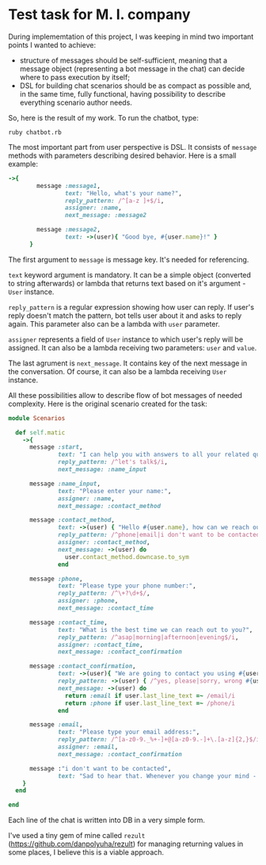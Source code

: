 # Test task for M. I. company

During implememtation of this project, I was keeping in mind two important points I wanted to achieve:
* structure of messages should be self-sufficient, meaning that a message object (representing a bot message in the chat) can decide where to pass execution by itself;
* DSL for building chat scenarios should be as compact as possible and, in the same time, fully functional, having possibility to describe everything scenario author needs.

So, here is the result of my work. To run the chatbot, type:

`ruby chatbot.rb`

The most important part from user perspective is DSL. It consists of `message` methods with parameters describing desired behavior. Here is a small example:

```ruby
->{
        message :message1,
                text: "Hello, what's your name?",
                reply_pattern: /^[a-z ]+$/i,
                assigner: :name,
                next_message: :message2

        message :message2,
                text: ->(user){ "Good bye, #{user.name}!" }
      }
```

The first argument to `message` is message key. It's needed for referencing.

`text` keyword argument is mandatory. It can be a simple object (converted to string afterwards) or lambda that returns text based on it's argument - `User` instance.

`reply_pattern` is a regular expression showing how user can reply. If user's reply doesn't match the pattern, bot tells user about it and asks to reply again. This parameter also can be a lambda with `user` parameter.

`assigner` represents a field of `User` instance to which user's reply will be assigned. It can also be a lambda receiving two parameters: `user` and `value`.

The last agrument is `next_message`. It contains key of the next message in the conversation. Of course, it can also be a lambda receiving `User` instance.

All these possibilities allow to describe flow of bot messages of needed complexity. Here is the original scenario created for the task:

```ruby
module Scenarios

  def self.matic
    ->{
      message :start,
              text: "I can help you with answers to all your related questions and help to find a great job!",
              reply_pattern: /^let's talk$/i,
              next_message: :name_input

      message :name_input,
              text: "Please enter your name:",
              assigner: :name,
              next_message: :contact_method

      message :contact_method,
              text: ->(user) { "Hello #{user.name}, how can we reach out to you?" },
              reply_pattern: /^phone|email|i don't want to be contacted$/i,
              assigner: :contact_method,
              next_message: ->(user) do
                user.contact_method.downcase.to_sym
              end

      message :phone,
              text: "Please type your phone number:",
              reply_pattern: /^\+?\d+$/,
              assigner: :phone,
              next_message: :contact_time

      message :contact_time,
              text: "What is the best time we can reach out to you?",
              reply_pattern: /^asap|morning|afternoon|evening$/i,
              assigner: :contact_time,
              next_message: :contact_confirmation

      message :contact_confirmation,
              text: ->(user){ "We are going to contact you using #{user.contact_method}: #{user.contact_method == "phone" ? user.phone : user.email}" },
              reply_pattern: ->(user) { /^yes, please|sorry, wrong #{user.contact_method}$/i },
              next_message: ->(user) do
                return :email if user.last_line_text =~ /email/i
                return :phone if user.last_line_text =~ /phone/i
              end

      message :email,
              text: "Please type your email address:",
              reply_pattern: /^[a-z0-9._%+-]+@[a-z0-9.-]+\.[a-z]{2,}$/i,
              assigner: :email,
              next_message: :contact_confirmation

      message :"i don't want to be contacted",
              text: "Sad to hear that. Whenever you change your mind - feel free to send me a message."
    }
  end

end
```

Each line of the chat is written into DB in a very simple form.

I've used a tiny gem of mine called `rezult` (https://github.com/danpolyuha/rezult) for managing returning values in some places, I believe this is a viable approach.

